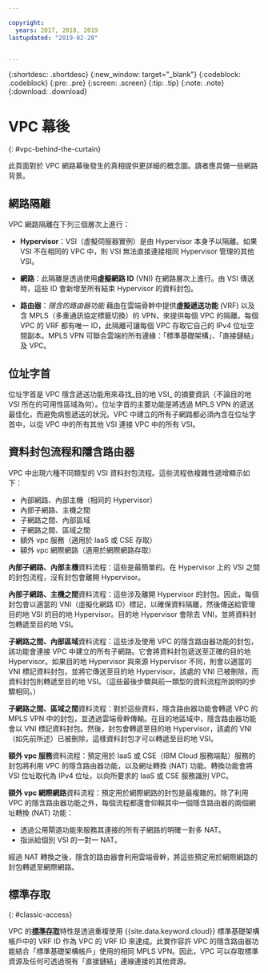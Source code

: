 ```yaml
---

copyright:
  years: 2017, 2018, 2019
lastupdated: "2019-02-20"


---
```


{:shortdesc: .shortdesc}
{:new_window: target="_blank"}
{:codeblock: .codeblock}
{:pre: .pre}
{:screen: .screen}
{:tip: .tip}
{:note: .note}
{:download: .download}

# VPC 幕後
{: #vpc-behind-the-curtain}

此頁面對於 VPC 網路幕後發生的真相提供更詳細的概念圖。讀者應具備一些網路背景。

## 網路隔離

VPC 網路隔離在下列三個層次上進行： 

* **Hypervisor**：VSI（虛擬伺服器實例）是由 Hypervisor 本身予以隔離。如果 VSI 不在相同的 VPC 中，則 VSI 無法直接連接相同 Hypervisor 管理的其他 VSI。

* **網路**：此隔離是透過使用**虛擬網路 ID** (VNI) 在網路層次上進行。由 VSI 傳送時，這些 ID 會新增至所有結束 Hypervisor 的資料封包。

* **路由器**：_隱含的路由器功能_ 藉由在雲端骨幹中提供**虛擬遞送功能** (VRF) 以及含 MPLS（多重通訊協定標籤切換）的 VPN，來提供每個 VPC 的隔離。每個 VPC 的 VRF 都有唯一 ID，此隔離可讓每個 VPC 存取它自己的 IPv4 位址空間副本。MPLS VPN 可聯合雲端的所有邊緣：「標準基礎架構」、「直接鏈結」及 VPC。

## 位址字首

位址字首是 VPC 隱含遞送功能用來尋找_目的地 VSI_ 的摘要資訊（不論目的地 VSI 所在的可用性區域為何）。位址字首的主要功能是將透過 MPLS VPN 的遞送最佳化，而避免病態遞送的狀況。VPC 中建立的所有子網路都必須內含在位址字首中，以從 VPC 中的所有其他 VSI 連接 VPC 中的所有 VSI。

## 資料封包流程和隱含路由器

VPC 中出現六種不同類型的 VSI 資料封包流程。這些流程依複雜性遞增顯示如下：

* 內部網路、內部主機（相同的 Hypervisor）
* 內部子網路、主機之間
* 子網路之間、內部區域
* 子網路之間、區域之間
* 額外 vpc 服務（適用於 IaaS 或 CSE 存取）
* 額外 vpc 網際網路（適用於網際網路存取）

**內部子網路、內部主機**資料流程：這些是最簡單的。在 Hypervisor 上的 VSI 之間的封包流程，沒有封包會離開 Hypervisor。

**內部子網路、主機之間**資料流程：這些涉及離開 Hypervisor 的封包。因此，每個封包會以適當的 VNI（虛擬化網路 ID）標記，以確保資料隔離，然後傳送給管理目的地 VSI 的目的地 Hypervisor。目的地 Hypervisor 會除去 VNI，並將資料封包轉遞至目的地 VSI。

**子網路之間、內部區域**資料流程：這些涉及使用 VPC 的隱含路由器功能的封包，該功能會連接 VPC 中建立的所有子網路。它會將資料封包遞送至正確的目的地 Hypervisor。如果目的地 Hypervisor 與來源 Hypervisor 不同，則會以適當的 VNI 標記資料封包，並將它傳送至目的地 Hypervisor。該處的 VNI 已被刪除，而資料封包則轉遞至目的地 VSI。（這些最後步驟與前一類型的資料流程所說明的步驟相同。）

**子網路之間、區域之間**資料流程：對於這些資料，隱含路由器功能會轉遞 VPC 的 MPLS VPN 中的封包，並透過雲端骨幹傳輸。在目的地區域中，隱含路由器功能會以 VNI 標記資料封包。然後，封包會轉遞至目的地 Hypervisor，該處的 VNI（如先前所述）已被刪除，這樣資料封包才可以轉遞至目的地 VSI。

**額外 vpc 服務**資料流程：預定用於 IaaS 或 CSE（IBM Cloud 服務端點）服務的封包將利用 VPC 的隱含路由器功能，以及網址轉換 (NAT) 功能。轉換功能會將 VSI 位址取代為 IPv4 位址，以向所要求的 IaaS 或 CSE 服務識別 VPC。

**額外 vpc 網際網路**資料流程：預定用於網際網路的封包是最複雜的。除了利用 VPC 的隱含路由器功能之外，每個流程都還會仰賴其中一個隱含路由器的兩個網址轉換 (NAT) 功能：

  * 透過公用閘道功能來服務其連接的所有子網路的明確一對多 NAT。
  * 指派給個別 VSI 的一對一 NAT。

經過 NAT 轉換之後，隱含的路由器會利用雲端骨幹，將這些預定用於網際網路的封包轉遞至網際網路。

## 標準存取
{: #classic-access}

VPC 的[**標準存取**](/docs/infrastructure/vpc/classic-access.html)特性是透過重複使用 {{site.data.keyword.cloud}} 標準基礎架構帳戶中的 VRF ID 作為 VPC 的 VRF ID 來達成。此實作容許 VPC 的隱含路由器功能結合「標準基礎架構帳戶」使用的相同 MPLS VPN。因此，VPC 可以存取標準資源及任何可透過現有「直接鏈結」連線連接的其他資源。
